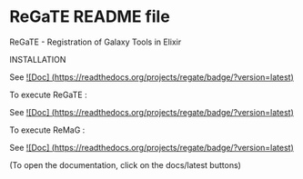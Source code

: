ReGaTE README file
======

ReGaTE - Registration of Galaxy Tools in Elixir


INSTALLATION

See [![Doc] (https://readthedocs.org/projects/regate/badge/?version=latest)](http://regate.readthedocs.org/en/latest/installation.html)


To execute ReGaTE :

See [![Doc] (https://readthedocs.org/projects/regate/badge/?version=latest)](http://regate.readthedocs.org/en/latest/regate.html)


To execute ReMaG :

See [![Doc] (https://readthedocs.org/projects/regate/badge/?version=latest)](http://regate.readthedocs.org/en/latest/remag.html)


(To open the documentation, click on the docs/latest buttons)